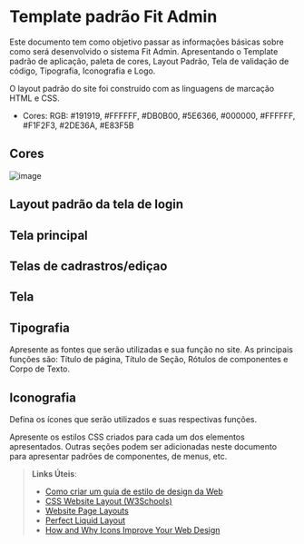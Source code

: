 # Template padrão Fit Admin

Este documento tem como objetivo passar as informações básicas sobre como será desenvolvido o sistema Fit Admin. Apresentando o Template padrão de aplicação, paleta de cores, Layout Padrão, Tela de validação de código, Tipografia, Iconografia e Logo.

O layout padrão do site foi construído com as linguagens de marcação HTML e CSS.

- Cores: RGB: #191919, #FFFFFF, #DB0B00, #5E6366, #000000, #FFFFFF, #F1F2F3, #2DE36A, #E83F5B
## Cores

![image](https://github.com/user-attachments/assets/20d0038d-a6ce-43f6-a06e-be05077b83e2)

## Layout padrão da tela de login

## Tela principal

## Telas de cadrastros/ediçao

## Tela 

## Tipografia

Apresente as fontes que serão utilizadas e sua função no site. As principais funções são: Título de página, Título de Seção, Rótulos de componentes e Corpo de Texto.


## Iconografia

Defina os ícones que serão utilizados e suas respectivas funções.

Apresente os estilos CSS criados para cada um dos elementos apresentados.
Outras seções podem ser adicionadas neste documento para apresentar padrões de componentes, de menus, etc.


> **Links Úteis**:
>
> -  [Como criar um guia de estilo de design da Web](https://edrodrigues.com.br/blog/como-criar-um-guia-de-estilo-de-design-da-web/#)
> - [CSS Website Layout (W3Schools)](https://www.w3schools.com/css/css_website_layout.asp)
> - [Website Page Layouts](http://www.cellbiol.com/bioinformatics_web_development/chapter-3-your-first-web-page-learning-html-and-css/website-page-layouts/)
> - [Perfect Liquid Layout](https://matthewjamestaylor.com/perfect-liquid-layouts)
> - [How and Why Icons Improve Your Web Design](https://usabilla.com/blog/how-and-why-icons-improve-you-web-design/)
